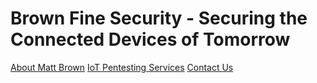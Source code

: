 # Brown Fine Security - Securing the Connected Devices of Tomorrow

[About Matt Brown](https://brownfinesecurity.com/about)
[IoT Pentesting Services](https://brownfinesecurity.com/iot-penetration-testing)
[Contact Us](https://brownfinesecurity.com/contact)
